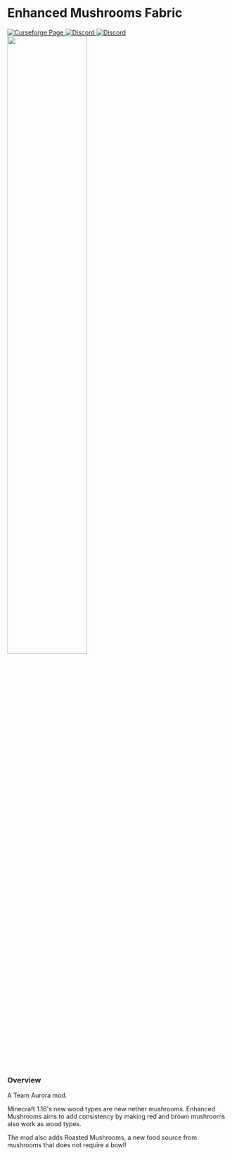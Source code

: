 # Enhanced Mushrooms Fabric

<a href="https://www.curseforge.com/minecraft/mc-mods/enhanced-mushrooms-fabric">
  <img src="http://cf.way2muchnoise.eu/full_enhanced-mushrooms-fabric_downloads.svg" alt="Curseforge Page">
</a>
</a>
<a href="https://discord.gg/eFsz5SK">
  <img alt="Discord" src="https://img.shields.io/discord/440256241932173323?label=&color=4C3828&labelColor=936E4D&logo=Discord&logoColor=4C3828&style=for-the-badge">
</a>
<a href="https://twitter.com/teamauroramods">
  <img alt="Discord" src="https://img.shields.io/twitter/follow/teamauroramods?label=&color=4C3828&labelColor=936E4D&logo=Twitter&logoColor=4C3828&style=for-the-badge">
</a>
<br>
<img src="https://raw.githubusercontent.com/teamauroramods/EnhancedMushrooms-Forge/master/src/main/resources/logo.png" width="60%">

### Overview

A Team Aurora mod.

Minecraft 1.16's new wood types are new nether mushrooms. Enhanced Mushrooms aims to add consistency by making red and brown mushrooms also work as wood types.

The mod also adds Roasted Mushrooms, a new food source from mushrooms that does not require a bowl!
